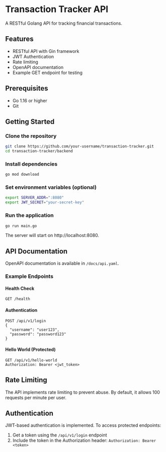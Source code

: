 # Transaction Tracker API

A RESTful Golang API for tracking financial transactions.

## Features

- RESTful API with Gin framework
- JWT Authentication
- Rate limiting
- OpenAPI documentation
- Example GET endpoint for testing

## Prerequisites

- Go 1.16 or higher
- Git

## Getting Started

### Clone the repository

```bash
git clone https://github.com/your-username/transaction-tracker.git
cd transaction-tracker/backend
```

### Install dependencies

```bash
go mod download
```

### Set environment variables (optional)

```bash
export SERVER_ADDR=":8080"
export JWT_SECRET="your-secret-key"
```

### Run the application

```bash
go run main.go
```

The server will start on http://localhost:8080.

## API Documentation

OpenAPI documentation is available in `/docs/api.yaml`.

### Example Endpoints

#### Health Check

```
GET /health
```

#### Authentication

```
POST /api/v1/login
{
  "username": "user123",
  "password": "password123"
}
```

#### Hello World (Protected)

```
GET /api/v1/hello-world
Authorization: Bearer <jwt_token>
```

## Rate Limiting

The API implements rate limiting to prevent abuse. By default, it allows 100 requests per minute per user.

## Authentication

JWT-based authentication is implemented. To access protected endpoints:

1. Get a token using the `/api/v1/login` endpoint
2. Include the token in the Authorization header: `Authorization: Bearer <token>`
